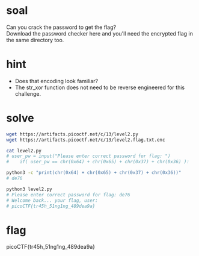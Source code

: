 # soal
Can you crack the password to get the flag? \
Download the password checker here and you'll need the encrypted flag in the same directory too.

# hint
- Does that encoding look familiar?
- The str_xor function does not need to be reverse engineered for this challenge.

# solve
```bash
wget https://artifacts.picoctf.net/c/13/level2.py
wget https://artifacts.picoctf.net/c/13/level2.flag.txt.enc

cat level2.py
# user_pw = input("Please enter correct password for flag: ")
#    if( user_pw == chr(0x64) + chr(0x65) + chr(0x37) + chr(0x36) ):

python3 -c "print(chr(0x64) + chr(0x65) + chr(0x37) + chr(0x36))"
# de76

python3 level2.py
# Please enter correct password for flag: de76
# Welcome back... your flag, user:
# picoCTF{tr45h_51ng1ng_489dea9a}
```

# flag
picoCTF{tr45h_51ng1ng_489dea9a}